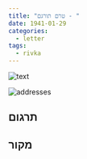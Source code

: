```yaml
---
title: "טרם תורגם - "
date: 1941-01-29
categories:
  - letter
tags:
  - rivka
---
```


![text](/pupko-papers/assets/images/1941-01-29-content.jpg)

![addresses](/pupko-papers/assets/images/1941-01-29-addresses.jpg)

## תרגום


## מקור
